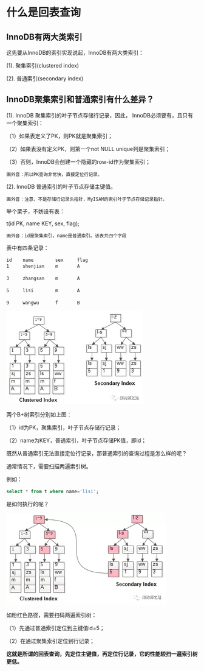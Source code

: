 # 什么是回表查询

## InnoDB有两大类索引

这先要从InnoDB的索引实现说起，InnoDB有两大类索引：

(1). 聚集索引(clustered index)

(2). 普通索引(secondary index)

## InnoDB聚集索引和普通索引有什么差异？

(1). InnoDB 聚集索引的叶子节点存储行记录，因此， InnoDB必须要有，且只有一个聚集索引：

（1）如果表定义了PK，则PK就是聚集索引；

（2）如果表没有定义PK，则第一个not NULL unique列是聚集索引；

（3）否则，InnoDB会创建一个隐藏的row-id作为聚集索引；

```
画外音：所以PK查询非常快，直接定位行记录。
```

(2). InnoDB 普通索引的叶子节点存储主键值。

```
画外音：注意，不是存储行记录头指针，MyISAM的索引叶子节点存储记录指针。
```

举个栗子，不妨设有表：

t(id PK, name KEY, sex, flag);

```
画外音：id是聚集索引，name是普通索引。该表共四个字段
```

表中有四条记录：

```
id    name        sex     flag   
1     shenjian    m       A

3     zhangsan    m       A

5     lisi        m       A

9     wangwu      f       B
```

![](img/索引图.png)

两个B+树索引分别如上图：

（1）id为PK，聚集索引，叶子节点存储行记录；

（2）name为KEY，普通索引，叶子节点存储PK值，即id；

既然从普通索引无法直接定位行记录，那普通索引的查询过程是怎么样的呢？

通常情况下，需要扫描两遍索引树。

例如：

```sql
select * from t where name='lisi';　
```

是如何执行的呢？

![](img/普通索引执行流程.png)

如粉红色路径，需要扫码两遍索引树：

（1）先通过普通索引定位到主键值id=5；

（2）在通过聚集索引定位到行记录；

**这就是所谓的回表查询，先定位主键值，再定位行记录，它的性能较扫一遍索引树更低。**






























